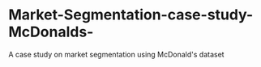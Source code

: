 # Market-Segmentation-case-study-McDonalds-
A case study on market segmentation using McDonald's dataset
